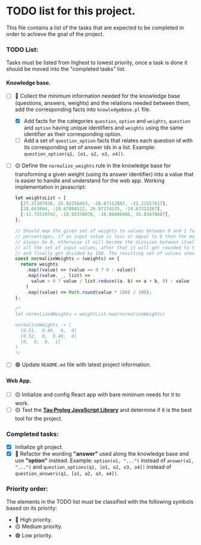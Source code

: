 # TODO list for this project.

This file contains a list of the tasks that are expected to be completed in order to achieve the goal of the project.

### TODO List:

Tasks must be listed from highest to lowest priority, once a task is done it should be moved into the "completed tasks" list.

#### Knowledge base.

- [ ] 🔴 Collect the minimum information needed for the knowledge base (questions, answers, weights) and the relations needed between them, add the corresponding facts into `knowledgeBase.pl` file.
  - [x] Add facts for the categories `question`, `option` and `weights`, `question` and `option` having unique identifiers and `weights` using the same identifier as their corresponding option.
  - [ ] Add a set of `question_option` facts that relates each question id with its corresponding set of answer ids in a list. Example: `question_option(q1, [o1, o2, o3, o4])`.
- [ ] 🟡 Define the `normalize_weights` rule in the knowledge base for transforming a given weight (using its answer identifier) into a value that is easier to handle and understand for the web app. Working implementation in javascript:

  ```js
  let weightsList = [
    [27.31307938, 25.92258493, -28.87112887, -22.21557617],
    [28.653864, -28.67894522, 26.97274135, -24.67312267],
    [-11.75519742, -10.92370078, -10.86606985, 35.83478687],
  ];

  // Should map the given set of weights to values between 0 and 1 for representing
  // percentages, if an input value is less or equal to 0 then the maped value will
  // always be 0, otherwise it will become the division between itself by the sum of
  // all the set of input values, after that it will get rounded to the nearest integer
  // and finally get divided by 100. The resulting set of values should always sum up to 1.
  const normalizeWeights = (weights) => {
    return weights
      .map((value) => (value <= 0 ? 0 : value))
      .map((value, _, list) =>
        value > 0 ? value / list.reduce((a, b) => a + b, 0) : value
      )
      .map((value) => Math.round(value * 100) / 100);
  };

  /*
  let normalizedWeights = weightList.map(normalizeWeights)
  
  normalizeWeights -> [
  	[0.51,  0.49,  0,  0]
  	[0.52,  0,  0.48,  0]
  	[0,  0,  0,  1]
  ]
  */
  ```

- [ ] 🟢 Update `README.md` file with latest project information.

#### Web App.

- [ ] 🟡 Initialize and config React app with bare minimum needs for it to work.
- [ ] 🟡 Test the **[Tau Prolog JavaScript Library](http://tau-prolog.org/)** and determine if it is the best tool for the project.

### Completed tasks:

- [x] Initialize git project.
- [x] 🔴 Refactor the wording **"answer"** used along the knowledge base and use **"option"** instead. Example: `option(o1, "...")` instead of `answer(a1, "...")` and `question_options(q1, [o1, o2, o3, o4])` instead of `question_answers(q1, [a1, a2, a3, a4])`.

### Priority order:

The elements in the TODO list must be classified with the following symbols based on its priority:

- 🔴 High priority.
- 🟡 Medium priority.
- 🟢 Low priority.
